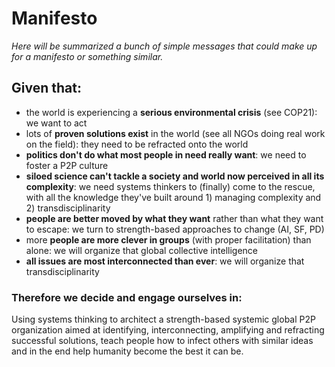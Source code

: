 # Manifesto

*Here will be summarized a bunch of simple messages that could make up for a manifesto or something similar.*


## Given that:

- the world is experiencing a **serious environmental crisis** (see COP21): we want to act
- lots of **proven solutions exist** in the world (see all NGOs doing real work on the field): they need to be refracted onto the world
- **politics don't do what most people in need really want**: we need to foster a P2P culture
- **siloed science can't tackle a society and world now perceived in all its complexity**: we need systems thinkers to (finally) come to the rescue, with all the knowledge they've built around 1) managing complexity and 2) transdisciplinarity
- **people are better moved by what they want** rather than what they want to escape: we turn to strength-based approaches to change (AI, SF, PD)
- more **people are more clever in groups** (with proper facilitation) than alone: we will organize that global collective intelligence
- **all issues are most interconnected than ever**: we will organize that transdisciplinarity

### Therefore we decide and engage ourselves in:
Using systems thinking to architect a strength-based systemic global P2P organization aimed at identifying, interconnecting, amplifying and refracting successful solutions, teach people how to infect others with similar ideas and in the end help humanity become the best it can be.